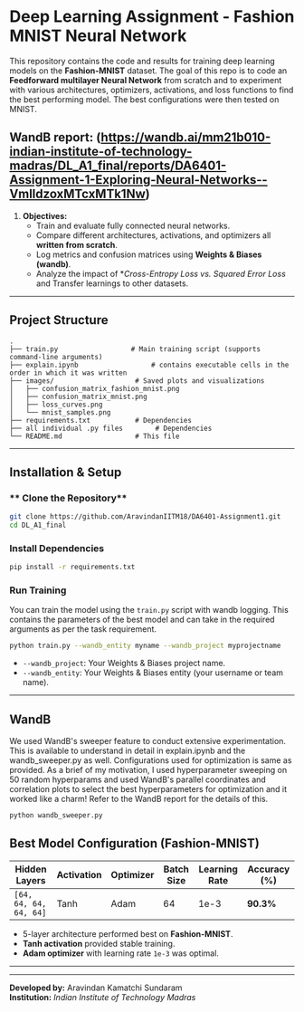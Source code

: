 # Deep Learning Assignment - Fashion MNIST Neural Network

This repository contains the code and results for training deep learning models on the **Fashion-MNIST** dataset. The goal of this repo is to code an **Feedforward multilayer Neural Network** from scratch and to experiment with various architectures, optimizers, activations, and loss functions to find the best performing model. The best configurations were then tested on MNIST.

WandB report: (https://wandb.ai/mm21b010-indian-institute-of-technology-madras/DL_A1_final/reports/DA6401-Assignment-1-Exploring-Neural-Networks--VmlldzoxMTcxMTk1Nw)
---
1. **Objectives:**
   - Train and evaluate fully connected neural networks.
   - Compare different architectures, activations, and optimizers all **written from scratch**.
   - Log metrics and confusion matrices using **Weights & Biases (wandb)**.
   - Analyze the impact of **Cross-Entropy Loss vs. Squared Error Loss* and Transfer learnings to other datasets.

---

## **Project Structure**
```
.
├── train.py                  # Main training script (supports command-line arguments)
├── explain.ipynb                  # contains executable cells in the order in which it was written
├── images/                    # Saved plots and visualizations
│   ├── confusion_matrix_fashion_mnist.png
│   ├── confusion_matrix_mnist.png
│   ├── loss_curves.png
│   └── mnist_samples.png
├── requirements.txt           # Dependencies
├── all individual .py files        # Dependencies
└── README.md                  # This file

```

---

## **Installation & Setup**
### ** Clone the Repository**
```bash
git clone https://github.com/AravindanIITM18/DA6401-Assignment1.git
cd DL_A1_final
```

### **Install Dependencies**
```bash
pip install -r requirements.txt
```

### **Run Training**
You can train the model using the `train.py` script with wandb logging. This contains the parameters of the best model and can take in the required arguments as per the task requirement.
```bash
python train.py --wandb_entity myname --wandb_project myprojectname
```

- `--wandb_project`: Your Weights & Biases project name.
- `--wandb_entity`: Your Weights & Biases entity (your username or team name).

---
## **WandB**
We used WandB's sweeper feature to conduct extensive experimentation. This is available to understand in detail in explain.ipynb and the wandb_sweeper.py as well. Configurations used for optimization is same as provided. As a brief of my motivation, I used hyperparameter sweeping on 50 random hyperparams and used WandB's parallel coordinates and correlation plots to select the best hyperparameters for optimization and it worked like a charm! Refer to the WandB report for the details of this.
```bash
python wandb_sweeper.py 
```

## **Best Model Configuration (Fashion-MNIST)**
| Hidden Layers | Activation | Optimizer | Batch Size | Learning Rate | Accuracy (%) |
|--------------|------------|------------|------------|---------------|--------------|
| `[64, 64, 64, 64, 64]` | Tanh | Adam | 64 | 1e-3 | **90.3%** |

- 5-layer architecture performed best on **Fashion-MNIST**.
- **Tanh activation** provided stable training.
- **Adam optimizer** with learning rate `1e-3` was optimal.

---

---
**Developed by:** Aravindan Kamatchi Sundaram  
**Institution:** _Indian Institute of Technology Madras_  

```
